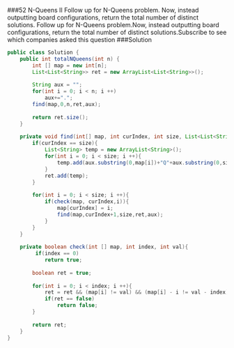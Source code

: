 ###52 N-Queens II
Follow up for N-Queens problem.
Now, instead outputting board configurations, return the total number of distinct solutions.
Follow up for N-Queens problem.Now, instead outputting board configurations, return the total number of distinct solutions.Subscribe to see which companies asked this question
###Solution
```java
public class Solution {
    public int totalNQueens(int n) {
        int [] map = new int[n];
        List<List<String>> ret = new ArrayList<List<String>>();
    
        String aux = "";
        for(int i = 0; i < n; i ++)
            aux+=".";
        find(map,0,n,ret,aux); 
        
        return ret.size();
    }
    
    private void find(int[] map, int curIndex, int size, List<List<String>> ret,String aux){
        if(curIndex == size){
            List<String> temp = new ArrayList<String>();
            for(int i = 0; i < size; i ++){
                temp.add(aux.substring(0,map[i])+"Q"+aux.substring(0,size-map[i]-1));
            }
            ret.add(temp);
        }
        
        for(int i = 0; i < size; i ++){
            if(check(map, curIndex,i)){
                map[curIndex] = i;
                find(map,curIndex+1,size,ret,aux);
            }
        }
    }
    
    private boolean check(int [] map, int index, int val){
         if(index == 0)
            return true;
        
        boolean ret = true;
        
        for(int i = 0; i < index; i ++){
            ret = ret && (map[i] != val) && (map[i] - i != val - index) && (map[i]+i != val+index);
            if(ret == false)
                return false;
        }
        
        return ret;
    }
}